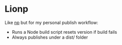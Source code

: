 # Lionp

Like [np](https://github.com/sindresorhus/np) but for my personal publish workflow:

- Runs a Node build script resets version if build fails
- Always publishes under a dist/ folder